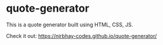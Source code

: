 # quote-generator

This is a quote generator built using HTML, CSS, JS.

Check it out: https://nirbhay-codes.github.io/quote-generator/
